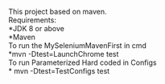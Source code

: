 This project based on maven.       
Requirements:   
    *JDK 8 or above    
    *Maven   
To run the MySeleniumMavenFirst in cmd                 
      *mvn -Dtest=LaunchChrome test  
To run Parameterized Hard coded in  Configs               
      *  mvn -Dtest=TestConfigs test   
